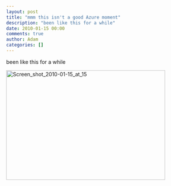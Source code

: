 ```yaml
---
layout: post
title: "mmm this isn't a good Azure moment"
description: "been like this for a while"
date: 2010-01-15 00:00
comments: true
author: Adam
categories: []
---
```


been like this for a while<p><div class='p_embed p_image_embed'>
<img alt="Screen_shot_2010-01-15_at_15" height="294" src="http://getfile2.posterous.com/getfile/files.posterous.com/adambird/JS9dnJ0Il9FLhDgiixgDdL7VQy0t2pqvhf7ektS7cD4UWzJgVoDAxM6peTMA/Screen_shot_2010-01-15_at_15.2.png" width="428" />
</div>
</p>